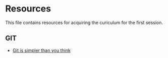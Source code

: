 Resources
=========
This file contains resources for acquiring the curiculum for the first session.

GIT
---
* [Git is simpler than you think](http://nfarina.com/post/9868516270/git-is-simpler)
